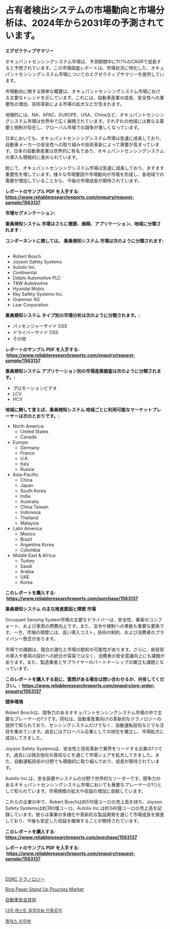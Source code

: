 <p><h1>占有者検出システムの市場動向と市場分析は、2024年から2031年の予測されています。</h1></p><p><strong>エグゼクティブサマリー</strong></p>
<p><p>オキュパントセンシングシステム市場は、予測期間中に11.1%のCAGRで成長すると予想されています。この市場調査レポートは、市場状況に特化した、オキュパントセンシングシステム市場についてのエグゼクティブサマリーを提供しています。</p><p>市場動向に関する簡単な概要は、オキュパントセンシングシステム市場における主要なトレンドを示しています。これには、自動車産業の成長、安全性への重要性の増加、技術革新による市場の拡大などが含まれます。</p><p>地理的には、NA、APAC、EUROPE、USA、Chinaなど、オキュパントセンシングシステム市場は世界中で広く展開されています。それぞれの地域には異なる需要と規制が存在し、グローバル市場での競争が激しくなっています。</p><p>日本においても、オキュパントセンシングシステム市場は急速に成長しており、自動車メーカーの安全性への取り組みや技術革新によって需要が高まっています。日本の自動車産業は世界的に有名であり、オキュパントセンシングシステムの導入も積極的に進められています。</p><p>総じて、オキュパントセンシングシステム市場は急速に成長しており、ますます重要性を増しています。様々な市場要因や市場動向が市場を形成し、各地域での需要が増加していることから、今後の市場成長が期待されています。</p></p>
<p><strong>レポートのサンプル PDF を入手する: <a href="https://www.reliableresearchreports.com/enquiry/request-sample/1563137">https://www.reliableresearchreports.com/enquiry/request-sample/1563137</a></strong></p>
<p><strong>市場セグメンテーション:</strong></p>
<p><strong> 乗員検知システム 市場はさらに概要、展開、アプリケーション、地域に分類されます :</strong></p>
<p><strong>コンポーネントに関しては、 乗員検知システム 市場は次のように分類されます: &nbsp;</strong></p>
<p><ul><li>Robert Bosch</li><li>Joyson Safety Systems</li><li>Autoliv Inc.</li><li>Continental</li><li>Delphi Automotive PLC</li><li>TRW Automotive</li><li>Hyundai Mobis</li><li>Key Safety Systems Inc.</li><li>Grammer AG</li><li>Lear Corporation</li></ul></p>
<p><strong> 乗員検知システム タイプ別の市場分析は次のように分類されます。:</strong></p>
<p><ul><li>パッセンジャーサイド OSS</li><li>ドライバーサイド OSS</li><li>その他</li></ul></p>
<p><strong>レポートのサンプル PDF を入手する: &nbsp;<a href="https://www.reliableresearchreports.com/enquiry/request-sample/1563137">https://www.reliableresearchreports.com/enquiry/request-sample/1563137</a></strong></p>
<p><strong> 乗員検知システム アプリケーション別の市場産業調査は次のように分類されます。:</strong></p>
<p><ul><li>プロモーションビデオ</li><li>LCV</li><li>HCV</li></ul></p>
<p><strong>地域に関して言えば、乗員検知システム 地域ごとに利用可能なマーケットプレーヤーは次のとおりです。:</strong></p>
<p><ul>
    <li>
        North America:
        <ul>
            <li>United States</li>
            <li>Canada</li>
        </ul>
    </li>
    <li>
        Europe:
        <ul>
            <li>Germany</li>
            <li>France</li>
            <li>U.K.</li>
            <li>Italy</li>
            <li>Russia</li>
        </ul>
    </li>
    <li>
        Asia-Pacific:
        <ul>
            <li>China</li>
            <li>Japan</li>
            <li>South Korea</li>
            <li>India</li>
            <li>Australia</li>
            <li>China Taiwan</li>
            <li>Indonesia</li>
            <li>Thailand</li>
            <li>Malaysia</li>
        </ul>
    </li>
    <li>
        Latin America:
        <ul>
            <li>Mexico</li>
            <li>Brazil</li>
            <li>Argentina Korea</li>
            <li>Colombia</li>
        </ul>
    </li>
    <li>
        Middle East & Africa:
        <ul>
            <li>Turkey</li>
            <li>Saudi</li>
            <li>Arabia</li>
            <li>UAE</li>
            <li>Korea</li>
        </ul>
    </li>
    </ul></p>
<p><strong>このレポートを購入する: &nbsp;<a href="https://www.reliableresearchreports.com/purchase/1563137">https://www.reliableresearchreports.com/purchase/1563137</a></strong></p>
<p><strong>乗員検知システム の主な推進要因と障壁 市場</strong></p>
<p><p>Occupant Sensing System市場の主要なドライバーは、安全性、乗客のコンフォート、および車両の燃費向上です。また、法令や規制への準拠も重要な要素です。一方、市場の障壁には、高い導入コスト、技術の制約、および消費者のプライバシー懸念があります。</p><p>市場での課題は、競合の激化と市場の飽和の可能性があります。さらに、新技術の導入や車両の設計への統合が容易ではなく、消費者の安全意識向上にも課題があります。また、製造業者とサプライヤーのパートナーシップの確立も課題となっています。</p></p>
<p><strong>このレポートを購入する前に、質問がある場合は問い合わせるか、共有してください。:&nbsp; <a href="https://www.reliableresearchreports.com/enquiry/pre-order-enquiry/1563137">https://www.reliableresearchreports.com/enquiry/pre-order-enquiry/1563137</a></strong></p>
<p><strong>競争環境</strong></p>
<p><p>Robert Boschは、競争力のあるオキュパントセンシングシステム市場の中で主要なプレーヤーの1つです。同社は、自動車産業向けの革新的なテクノロジーの提供で知られており、センシングシステムだけでなく、自動運転技術などでも注目を集めています。過去にはグローバル企業としての地位を確立し、市場拡大に成功してきました。</p><p>Joyson Safety Systemsは、安全性と技術革新で業界をリードする企業の1つです。過去には競合他社の買収などを通じて市場シェアを拡大してきました。また、自動運転技術の分野でも積極的に取り組んでおり、成長が期待されています。</p><p>Autoliv Inc.は、安全装置やシステムの分野で世界的なリーダーです。競争力のあるオキュパントセンシングシステム市場においても重要なプレーヤーの1つとして知られています。市場規模の拡大や収益の増加に貢献しています。</p><p>これらの企業の中で、Robert Boschは約510億ユーロの売上高を持ち、Joyson Safety Systemsは約360億ユーロ、Autoliv Inc.は約340億ユーロの売上高を記録しています。彼らは事業の多様化や革新的な製品開発を通じて市場成長を推進しており、今後も安定した収益を確保することが期待されています。</p></p>
<p><strong>このレポートを購入する: &nbsp; <a href="https://www.reliableresearchreports.com/purchase/1563137">https://www.reliableresearchreports.com/purchase/1563137</a></strong></p>
<p><strong>レポートのサンプル PDF を入手する: &nbsp;<a href="https://www.reliableresearchreports.com/enquiry/request-sample/1563137">https://www.reliableresearchreports.com/enquiry/request-sample/1563137</a></strong><strong></strong></p>
<p>&nbsp;</p>
<p><p><a href="https://github.com/cbigkbh02719/Market-Research-Report-List-1/blob/main/33901795129.md">DSRC テクノロジー</a></p><p><a href="https://github.com/provorikovar/Market-Research-Report-List-3/blob/main/rice-paper-stand-up-pouches-market.md">Rice Paper Stand Up Pouches Market</a></p><p><a href="https://github.com/mreklxf44233/Market-Research-Report-List-1/blob/main/96380965128.md">自動車安全技術</a></p><p><a href="https://github.com/oajzkywllm460/Market-Research-Report-List-1/blob/main/41117774701.md">다이 캐스트 알루미늄 인클로저</a></p><p><a href="https://github.com/vsr06p4p49/Market-Research-Report-List-1/blob/main/95691924702.md">플럭스 리무버</a></p></p>